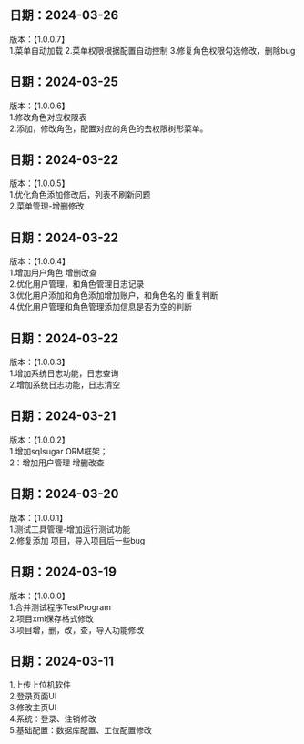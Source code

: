 ## 日期：2024-03-26   
版本：【1.0.0.7】  
1.菜单自动加载
2.菜单权限根据配置自动控制
3.修复角色权限勾选修改，删除bug

## 日期：2024-03-25   
版本：【1.0.0.6】  
1.修改角色对应权限表  
2.添加，修改角色，配置对应的角色的去权限树形菜单。  

## 日期：2024-03-22   
版本：【1.0.0.5】  
1.优化角色添加修改后，列表不刷新问题  
2.菜单管理-增删修改  


## 日期：2024-03-22   
版本：【1.0.0.4】  
1.增加用户角色 增删改查  
2.优化用户管理，和角色管理日志记录  
3.优化用户添加和角色添加增加账户，和角色名的 重复判断  
4.优化用户管理和角色管理添加信息是否为空的判断  
 
## 日期：2024-03-22   
版本：【1.0.0.3】  
1.增加系统日志功能，日志查询  
2.增加系统日志功能，日志清空  

## 日期：2024-03-21    
版本：【1.0.0.2】  
1.增加sqlsugar ORM框架；  
2：增加用户管理 增删改查  

## 日期：2024-03-20    
版本：【1.0.0.1】    
1.测试工具管理-增加运行测试功能  
2.修复添加 项目，导入项目后一些bug    

## 日期：2024-03-19   
版本：【1.0.0.0】  
1.合并测试程序TestProgram  
2.项目xml保存格式修改   
3.项目增，删，改，查，导入功能修改 

## 日期：2024-03-11 
1.上传上位机软件  
2.登录页面UI  
3.修改主页UI  
4.系统：登录、注销修改  
5.基础配置：数据库配置、工位配置修改  
